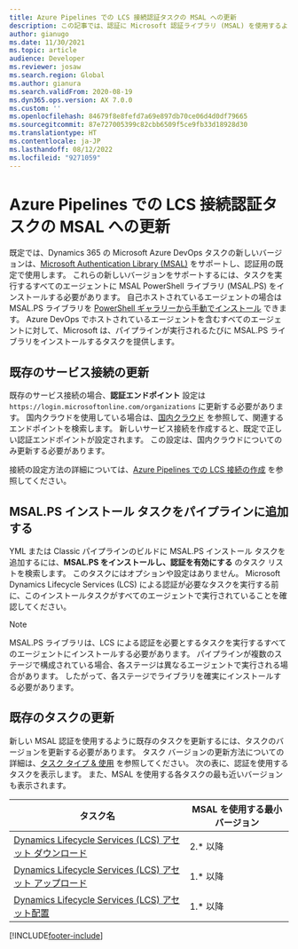 ```yaml
---
title: Azure Pipelines での LCS 接続認証タスクの MSAL への更新
description: この記事では、認証に Microsoft 認証ライブラリ (MSAL) を使用するように Azure Pipelines を更新する方法について説明します。
author: gianugo
ms.date: 11/30/2021
ms.topic: article
audience: Developer
ms.reviewer: josaw
ms.search.region: Global
ms.author: gianura
ms.search.validFrom: 2020-08-19
ms.dyn365.ops.version: AX 7.0.0
ms.custom: ''
ms.openlocfilehash: 84679f8e8fefd7a69e897db70ce06d4d0df79665
ms.sourcegitcommit: 87e727005399c82cbb6509f5ce9fb33d18928d30
ms.translationtype: HT
ms.contentlocale: ja-JP
ms.lasthandoff: 08/12/2022
ms.locfileid: "9271059"
---
```

# <a name="update-lcs-connection-authentication-tasks-to-msal-in-azure-pipelines"></a>Azure Pipelines での LCS 接続認証タスクの MSAL への更新

既定では、Dynamics 365 の Microsoft Azure DevOps タスクの新しいバージョンは、[Microsoft Authentication Library (MSAL)](/azure/active-directory/develop/msal-overview#languages-and-frameworks) をサポートし、認証用の既定で使用します。 これらの新しいバージョンをサポートするには、タスクを実行するすべてのエージェントに MSAL PowerShell ライブラリ (MSAL.PS) をインストールする必要があります。 自己ホストされているエージェントの場合は MSAL.PS ライブラリを [PowerShell ギャラリーから手動でインストール](https://github.com/AzureAD/MSAL.PS/#msalps) できます。 Azure DevOps でホストされているエージェントを含むすべてのエージェントに対して、Microsoft は、パイプラインが実行されるたびに MSAL.PS ライブラリをインストールするタスクを提供します。

## <a name="update-existing-service-connections"></a>既存のサービス接続の更新

既存のサービス接続の場合、**認証エンドポイント** 設定は `https://login.microsoftonline.com/organizations` に更新する必要があります。 国内クラウドを使用している場合は、[国内クラウド](/azure/active-directory/develop/authentication-national-cloud) を参照して、関連するエンドポイントを検索します。 新しいサービス接続を作成すると、既定で正しい認証エンドポイントが設定されます。 この設定は、国内クラウドについてのみ更新する必要があります。

接続の設定方法の詳細については、[Azure Pipelines での LCS 接続の作成](pipeline-lcs-connection.md) を参照してください。

## <a name="add-the-msalps-install-task-to-a-pipeline"></a>MSAL.PS インストール タスクをパイプラインに追加する

YML または Classic パイプラインのビルドに MSAL.PS インストール タスクを追加するには、**MSAL.PS をインストールし、認証を有効にする** のタスク リストを検索します。 このタスクにはオプションや設定はありません。 Microsoft Dynamics Lifecycle Services (LCS) による認証が必要なタスクを実行する前に、このインストールタスクがすべてのエージェントで実行されていることを確認してください。

> [!NOTE]
> MSAL.PS ライブラリは、LCS による認証を必要とするタスクを実行するすべてのエージェントにインストールする必要があります。 パイプラインが複数のステージで構成されている場合、各ステージは異なるエージェントで実行される場合があります。 したがって、各ステージでライブラリを確実にインストールする必要があります。

## <a name="update-existing-tasks"></a>既存のタスクの更新

新しい MSAL 認証を使用するように既存のタスクを更新するには、タスクのバージョンを更新する必要があります。 タスク バージョンの更新方法についての詳細は、[タスク タイプ & 使用](/azure/devops/pipelines/process/tasks?view=azure-devops&tabs=classic#task-versions) を参照してください。 次の表に、認証を使用するタスクを表示します。 また、MSAL を使用する各タスクの最も近いバージョンも表示されます。

| タスク名 | MSAL を使用する最小バージョン |
| --- | --- |
| [Dynamics Lifecycle Services (LCS) アセット ダウンロード](pipeline-asset-download.md) | 2.\* 以降 |
| [Dynamics Lifecycle Services (LCS) アセット アップロード](pipeline-asset-upload.md) | 1.\* 以降 |
| [Dynamics Lifecycle Services (LCS) アセット配置](pipeline-deploy-asset.md) | 1.\* 以降 |


[!INCLUDE[footer-include](../../../includes/footer-banner.md)]
